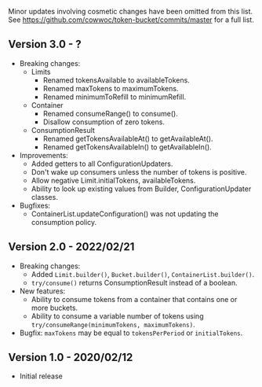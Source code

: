 Minor updates involving cosmetic changes have been omitted from this list.
See https://github.com/cowwoc/token-bucket/commits/master for a full list.

## Version 3.0 - ?

* Breaking changes:
    * Limits
        * Renamed tokensAvailable to availableTokens.
        * Renamed maxTokens to maximumTokens.
        * Renamed minimumToRefill to minimumRefill.
    * Container
        * Renamed consumeRange() to consume().
        * Disallow consumption of zero tokens.
    * ConsumptionResult
        * Renamed getTokensAvailableAt() to getAvailableAt().
        * Renamed getTokensAvailableIn() to getAvailableIn().
* Improvements:
    * Added getters to all ConfigurationUpdaters.
    * Don't wake up consumers unless the number of tokens is positive.
    * Allow negative Limit.initialTokens, availableTokens.
    * Ability to look up existing values from Builder, ConfigurationUpdater classes.
* Bugfixes:
    * ContainerList.updateConfiguration() was not updating the consumption policy.

## Version 2.0 - 2022/02/21

* Breaking changes:
    * Added `Limit.builder()`, `Bucket.builder()`, `ContainerList.builder()`.
    * `try/consume()` returns ConsumptionResult instead of a boolean.
* New features:
    * Ability to consume tokens from a container that contains one or more buckets.
    * Ability to consume a variable number of tokens using `try/consumeRange(minimumTokens, maximumTokens)`.
* Bugfix: `maxTokens` may be equal to `tokensPerPeriod` or `initialTokens`.

## Version 1.0 - 2020/02/12

* Initial release